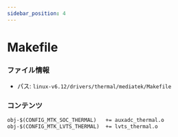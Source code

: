 ```yaml
---
sidebar_position: 4
---
```

# Makefile

### ファイル情報

- パス: `linux-v6.12/drivers/thermal/mediatek/Makefile`

### コンテンツ

```txt
obj-$(CONFIG_MTK_SOC_THERMAL)	+= auxadc_thermal.o
obj-$(CONFIG_MTK_LVTS_THERMAL)	+= lvts_thermal.o

```
